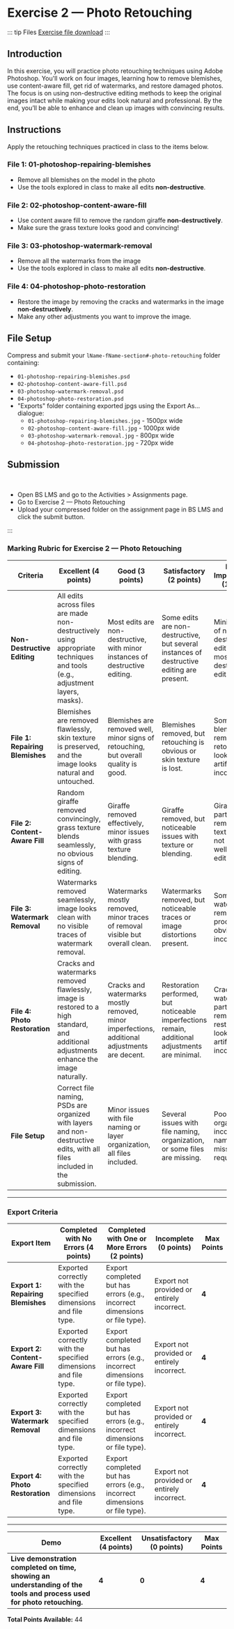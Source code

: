 # Exercise 2 — Photo Retouching

::: tip Files
[Exercise file download](https://drive.google.com/file/d/1uYiL_pP4VvwBV1G0onXEDCppiaFw0BlR/view?usp=sharing)
:::

## Introduction

In this exercise, you will practice photo retouching techniques using Adobe Photoshop. You'll work on four images, learning how to remove blemishes, use content-aware fill, get rid of watermarks, and restore damaged photos. The focus is on using non-destructive editing methods to keep the original images intact while making your edits look natural and professional. By the end, you’ll be able to enhance and clean up images with convincing results.

## Instructions

Apply the retouching techniques practiced in class to the items below.

### File 1: 01-photoshop-repairing-blemishes

- Remove all blemishes on the model in the photo
- Use the tools explored in class to make all edits **non-destructive**.

### File 2: 02-photoshop-content-aware-fill

- Use content aware fill to remove the random giraffe **non-destructively**.
- Make sure the grass texture looks good and convincing!

### File 3: 03-photoshop-watermark-removal

- Remove all the watermarks from the image
- Use the tools explored in class to make all edits **non-destructive**.

### File 4: 04-photoshop-photo-restoration

- Restore the image by removing the cracks and watermarks in the image **non-destructively**.
- Make any other adjustments you want to improve the image.

## File Setup

Compress and submit your `lName-fName-section#-photo-retouching` folder containing:

- `01-photoshop-repairing-blemishes.psd`
- `02-photoshop-content-aware-fill.psd`
- `03-photoshop-watermark-removal.psd`
- `04-photoshop-photo-restoration.psd`
- "Exports" folder containing exported jpgs using the Export As... dialogue:
  - `01-photoshop-repairing-blemishes.jpg` - 1500px wide
  - `02-photoshop-content-aware-fill.jpg` - 1000px wide
  - `03-photoshop-watermark-removal.jpg` - 800px wide
  - `04-photoshop-photo-restoration.jpg` - 720px wide

## Submission

<br>

<Badge text="Section 010: Tuesday September 17th @9:00pm" />
<Badge type="error" text="Section 020: Tuesday September 17th @7:00pm" />

- Open BS LMS and go to the Activities > Assignments page.
- Go to Exercise 2 — Photo Retouching
- Upload your compressed folder on the assignment page in BS LMS and click the submit button.

:::

### Marking Rubric for Exercise 2 — Photo Retouching

| **Criteria**                    | **Excellent (4 points)**                                                                                                                | **Good (3 points)**                                                                           | **Satisfactory (2 points)**                                                                     | **Needs Improvement (1 point)**                                                      | **Unsatisfactory (0 points)**                                    | **Max Points** |
| ------------------------------- | --------------------------------------------------------------------------------------------------------------------------------------- | --------------------------------------------------------------------------------------------- | ----------------------------------------------------------------------------------------------- | ------------------------------------------------------------------------------------ | ---------------------------------------------------------------- | -------------- |
| **Non-Destructive Editing**     | All edits across files are made non-destructively using appropriate techniques and tools (e.g., adjustment layers, masks).              | Most edits are non-destructive, with minor instances of destructive editing.                  | Some edits are non-destructive, but several instances of destructive editing are present.       | Minimal use of non-destructive editing, mostly destructive edits.                    | All edits are destructive, no use of non-destructive techniques. | **4**          |
| **File 1: Repairing Blemishes** | Blemishes are removed flawlessly, skin texture is preserved, and the image looks natural and untouched.                                 | Blemishes are removed well, minor signs of retouching, but overall quality is good.           | Blemishes removed, but retouching is obvious or skin texture is lost.                           | Some blemishes removed, but retouching looks artificial or incomplete.               | Blemishes not removed or poor retouching quality.                | **4**          |
| **File 2: Content-Aware Fill**  | Random giraffe removed convincingly, grass texture blends seamlessly, no obvious signs of editing.                                      | Giraffe removed effectively, minor issues with grass texture blending.                        | Giraffe removed, but noticeable issues with texture or blending.                                | Giraffe partially removed or texture does not blend well, obvious editing signs.     | Giraffe not removed or poorly executed content-aware fill.       | **4**          |
| **File 3: Watermark Removal**   | Watermarks removed seamlessly, image looks clean with no visible traces of watermark removal.                                           | Watermarks mostly removed, minor traces of removal visible but overall clean.                 | Watermarks removed, but noticeable traces or image distortions present.                         | Some watermarks removed, but process is obvious or incomplete.                       | Watermarks not removed or poorly executed removal.               | **4**          |
| **File 4: Photo Restoration**   | Cracks and watermarks removed flawlessly, image is restored to a high standard, and additional adjustments enhance the image naturally. | Cracks and watermarks mostly removed, minor imperfections, additional adjustments are decent. | Restoration performed, but noticeable imperfections remain, additional adjustments are minimal. | Cracks and watermarks partially removed, restoration looks artificial or incomplete. | Restoration not attempted or poorly executed.                    | **4**          |
| **File Setup**                  | Correct file naming, PSDs are organized with layers and non-destructive edits, with all files included in the submission.               | Minor issues with file naming or layer organization, all files included.                      | Several issues with file naming, organization, or some files are missing.                       | Poor file organization, incorrect naming, missing some required files.               | Files not organized or named correctly, multiple files missing.  | **4**          |

---

### Export Criteria

| **Export Item**                   | **Completed with No Errors (4 points)**                         | **Completed with One or More Errors (2 points)**                           | **Incomplete (0 points)**                  | **Max Points** |
| --------------------------------- | --------------------------------------------------------------- | -------------------------------------------------------------------------- | ------------------------------------------ | -------------- |
| **Export 1: Repairing Blemishes** | Exported correctly with the specified dimensions and file type. | Export completed but has errors (e.g., incorrect dimensions or file type). | Export not provided or entirely incorrect. | **4**          |
| **Export 2: Content-Aware Fill**  | Exported correctly with the specified dimensions and file type. | Export completed but has errors (e.g., incorrect dimensions or file type). | Export not provided or entirely incorrect. | **4**          |
| **Export 3: Watermark Removal**   | Exported correctly with the specified dimensions and file type. | Export completed but has errors (e.g., incorrect dimensions or file type). | Export not provided or entirely incorrect. | **4**          |
| **Export 4: Photo Restoration**   | Exported correctly with the specified dimensions and file type. | Export completed but has errors (e.g., incorrect dimensions or file type). | Export not provided or entirely incorrect. | **4**          |

---

| **Demo**                                                                                                               | **Excellent (4 points)** | **Unsatisfactory (0 points)** | **Max Points** |
| ---------------------------------------------------------------------------------------------------------------------- | ------------------------ | ----------------------------- | -------------- |
| **Live demonstration completed on time, showing an understanding of the tools and process used for photo retouching.** | **4**                    | **0**                         | **4**          |

**Total Points Available:** 44
